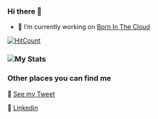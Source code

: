 ### Hi there 👋

<!--
**samikroy/samikroy** is a ✨ _special_ ✨ repository because its `README.md` (this file) appears on your GitHub profile.
-->

- 🔭 I’m currently working on [Born In The Cloud](https://www.borninthecloud.com/)
<!--
- 🌱 I’m currently learning Azure Securities
- 👯 I’m looking to collaborate on ...
- 🤔 I’m looking for help with ...
- 💬 Ask me about KQL, Azure Sentinel
- 📫 How to reach me: ...
- 😄 Pronouns: ...
- ⚡ Fun fact: ...
-->

[![HitCount](http://hits.dwyl.com/samikroy/samikroy.svg)](http://hits.dwyl.com/samikroy/samikroy)

### ![My Stats](https://github-readme-stats.vercel.app/api?username=samikroy&&show_icons=true&title_color=ffffff&icon_color=bb2acf&text_color=daf7dc&bg_color=151515)


### Other places you can find me 

🐣 [See my Tweet](https://twitter.com/roysamik)

🏀 [Linkedin](https://www.linkedin.com/in/roysamik/)
